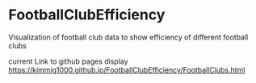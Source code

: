 # FootballClubEfficiency
Visualization of football club data to show efficiency of different football clubs

current Link to github pages display https://kimmig1000.github.io/FootballClubEfficiency/FootballClubs.html
